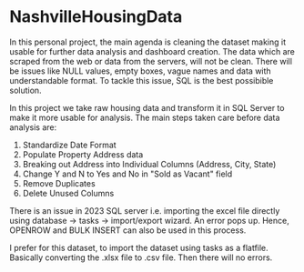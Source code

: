 # NashvilleHousingData
In this personal project, the main agenda is cleaning the dataset making it usable for further data analysis and dashboard creation.
The data which are scraped from the web or data from the servers, will not be clean. There will be issues like NULL values, empty boxes, vague names and data with understandable format. To tackle this issue, SQL is the best possibible solution.

In this project we take raw housing data and transform it in SQL Server to make it more usable for analysis.
The main steps taken care before data analysis are:

1) Standardize Date Format
2) Populate Property Address data
3) Breaking out Address into Individual Columns (Address, City, State)
4) Change Y and N to Yes and No in "Sold as Vacant" field
5) Remove Duplicates
6) Delete Unused Columns

There is an issue in 2023 SQL server i.e. importing the excel file directly using database -> tasks -> import/export wizard. An error pops up. Hence, OPENROW and BULK INSERT can also be used in this process.

I prefer for this dataset, to import the dataset using tasks as a flatfile. Basically converting the .xlsx file to .csv file.
Then there will no errors.

